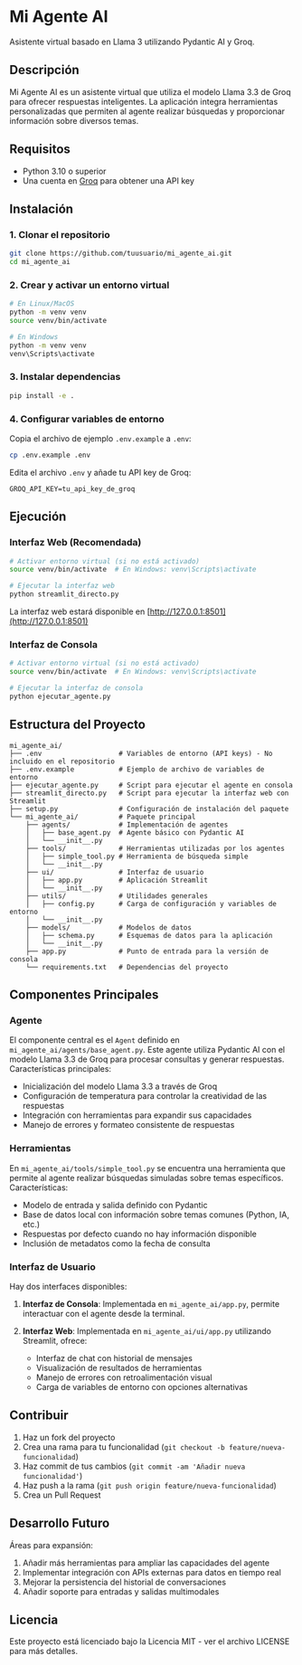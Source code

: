 # Mi Agente AI

Asistente virtual basado en Llama 3 utilizando Pydantic AI y Groq.

## Descripción

Mi Agente AI es un asistente virtual que utiliza el modelo Llama 3.3 de Groq para ofrecer respuestas inteligentes. La aplicación integra herramientas personalizadas que permiten al agente realizar búsquedas y proporcionar información sobre diversos temas.

## Requisitos

- Python 3.10 o superior
- Una cuenta en [Groq](https://console.groq.com/) para obtener una API key

## Instalación

### 1. Clonar el repositorio

```bash
git clone https://github.com/tuusuario/mi_agente_ai.git
cd mi_agente_ai
```

### 2. Crear y activar un entorno virtual

```bash
# En Linux/MacOS
python -m venv venv
source venv/bin/activate

# En Windows
python -m venv venv
venv\Scripts\activate
```

### 3. Instalar dependencias

```bash
pip install -e .
```

### 4. Configurar variables de entorno

Copia el archivo de ejemplo `.env.example` a `.env`:

```bash
cp .env.example .env
```

Edita el archivo `.env` y añade tu API key de Groq:

```
GROQ_API_KEY=tu_api_key_de_groq
```

## Ejecución

### Interfaz Web (Recomendada)

```bash
# Activar entorno virtual (si no está activado)
source venv/bin/activate  # En Windows: venv\Scripts\activate

# Ejecutar la interfaz web
python streamlit_directo.py
```

La interfaz web estará disponible en [http://127.0.0.1:8501](http://127.0.0.1:8501)

### Interfaz de Consola

```bash
# Activar entorno virtual (si no está activado)
source venv/bin/activate  # En Windows: venv\Scripts\activate

# Ejecutar la interfaz de consola
python ejecutar_agente.py
```

## Estructura del Proyecto

```
mi_agente_ai/
├── .env                   # Variables de entorno (API keys) - No incluido en el repositorio
├── .env.example           # Ejemplo de archivo de variables de entorno
├── ejecutar_agente.py     # Script para ejecutar el agente en consola
├── streamlit_directo.py   # Script para ejecutar la interfaz web con Streamlit
├── setup.py               # Configuración de instalación del paquete
└── mi_agente_ai/          # Paquete principal
    ├── agents/            # Implementación de agentes
    │   ├── base_agent.py  # Agente básico con Pydantic AI
    │   └── __init__.py
    ├── tools/             # Herramientas utilizadas por los agentes
    │   ├── simple_tool.py # Herramienta de búsqueda simple
    │   └── __init__.py
    ├── ui/                # Interfaz de usuario
    │   ├── app.py         # Aplicación Streamlit
    │   └── __init__.py
    ├── utils/             # Utilidades generales
    │   ├── config.py      # Carga de configuración y variables de entorno
    │   └── __init__.py
    ├── models/            # Modelos de datos
    │   ├── schema.py      # Esquemas de datos para la aplicación
    │   └── __init__.py
    ├── app.py             # Punto de entrada para la versión de consola
    └── requirements.txt   # Dependencias del proyecto
```

## Componentes Principales

### Agente

El componente central es el `Agent` definido en `mi_agente_ai/agents/base_agent.py`. Este agente utiliza Pydantic AI con el modelo Llama 3.3 de Groq para procesar consultas y generar respuestas. Características principales:

- Inicialización del modelo Llama 3.3 a través de Groq
- Configuración de temperatura para controlar la creatividad de las respuestas
- Integración con herramientas para expandir sus capacidades
- Manejo de errores y formateo consistente de respuestas

### Herramientas

En `mi_agente_ai/tools/simple_tool.py` se encuentra una herramienta que permite al agente realizar búsquedas simuladas sobre temas específicos. Características:

- Modelo de entrada y salida definido con Pydantic
- Base de datos local con información sobre temas comunes (Python, IA, etc.)
- Respuestas por defecto cuando no hay información disponible
- Inclusión de metadatos como la fecha de consulta

### Interfaz de Usuario

Hay dos interfaces disponibles:

1. **Interfaz de Consola**: Implementada en `mi_agente_ai/app.py`, permite interactuar con el agente desde la terminal.

2. **Interfaz Web**: Implementada en `mi_agente_ai/ui/app.py` utilizando Streamlit, ofrece:
   - Interfaz de chat con historial de mensajes
   - Visualización de resultados de herramientas
   - Manejo de errores con retroalimentación visual
   - Carga de variables de entorno con opciones alternativas

## Contribuir

1. Haz un fork del proyecto
2. Crea una rama para tu funcionalidad (`git checkout -b feature/nueva-funcionalidad`)
3. Haz commit de tus cambios (`git commit -am 'Añadir nueva funcionalidad'`)
4. Haz push a la rama (`git push origin feature/nueva-funcionalidad`)
5. Crea un Pull Request

## Desarrollo Futuro

Áreas para expansión:

1. Añadir más herramientas para ampliar las capacidades del agente
2. Implementar integración con APIs externas para datos en tiempo real
3. Mejorar la persistencia del historial de conversaciones
4. Añadir soporte para entradas y salidas multimodales

## Licencia

Este proyecto está licenciado bajo la Licencia MIT - ver el archivo LICENSE para más detalles. 